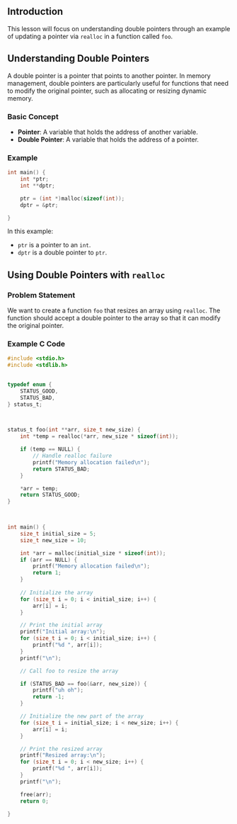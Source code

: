 ## Introduction

This lesson will focus on understanding double pointers through an example of updating a pointer via `realloc` in a function called `foo`.

## Understanding Double Pointers

A double pointer is a pointer that points to another pointer. In memory management, double pointers are particularly useful for functions that need to modify the original pointer, such as allocating or resizing dynamic memory.

### Basic Concept

- **Pointer**: A variable that holds the address of another variable.
- **Double Pointer**: A variable that holds the address of a pointer.

### Example
```C
int main() {
    int *ptr;
    int **dptr;

    ptr = (int *)malloc(sizeof(int));
    dptr = &ptr;

}
```

In this example:

- `ptr` is a pointer to an `int`.
- `dptr` is a double pointer to `ptr`.

## Using Double Pointers with `realloc`

### Problem Statement

We want to create a function `foo` that resizes an array using `realloc`. The function should accept a double pointer to the array so that it can modify the original pointer.

### Example C Code

```C
#include <stdio.h>
#include <stdlib.h>
  

typedef enum {
    STATUS_GOOD,
    STATUS_BAD,
} status_t;

  

status_t foo(int **arr, size_t new_size) {
    int *temp = realloc(*arr, new_size * sizeof(int));

    if (temp == NULL) {
        // Handle realloc failure
        printf("Memory allocation failed\n");
        return STATUS_BAD;
    }

    *arr = temp;
    return STATUS_GOOD;
}

  

int main() {
    size_t initial_size = 5;
    size_t new_size = 10;

    int *arr = malloc(initial_size * sizeof(int));
    if (arr == NULL) {
        printf("Memory allocation failed\n");
        return 1;
    }
    
    // Initialize the array
    for (size_t i = 0; i < initial_size; i++) {
        arr[i] = i;
    }

    // Print the initial array
    printf("Initial array:\n");
    for (size_t i = 0; i < initial_size; i++) {
        printf("%d ", arr[i]);
    }
    printf("\n");

    // Call foo to resize the array

    if (STATUS_BAD == foo(&arr, new_size)) {
        printf("uh oh");
        return -1;
    }

    // Initialize the new part of the array
    for (size_t i = initial_size; i < new_size; i++) {
        arr[i] = i;
    }

    // Print the resized array
    printf("Resized array:\n");
    for (size_t i = 0; i < new_size; i++) {
        printf("%d ", arr[i]);
    }
    printf("\n");

    free(arr);
    return 0;

}
```